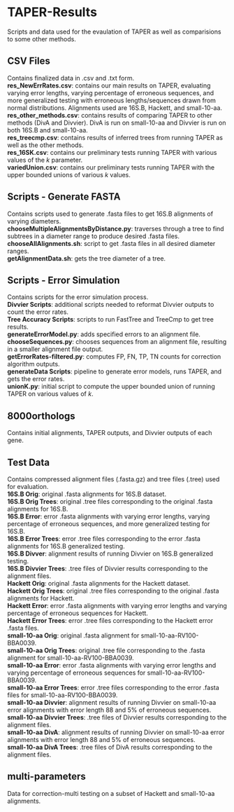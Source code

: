 # TAPER-Results
Scripts and data used for the evaulation of TAPER as well as comparisions to some other methods.

## CSV Files ##
Contains finalized data in .csv and .txt form.  
**res_NewErrRates.csv**: contains our main results on TAPER, evaluating varying error lengths, varying percentage of erroneous sequences, and more generalized testing with erroneous lengths/sequences drawn from normal distributions. Alignments used are 16S.B, Hackett, and small-10-aa.  
**res_other_methods.csv**: contains results of comparing TAPER to other methods (DivA and Divvier). DivA is run on small-10-aa and Divvier is run on both 16S.B and small-10-aa.  
**res_treecmp.csv**: contains results of inferred trees from running TAPER as well as the other methods.  
**res_16SK.csv**: contains our preliminary tests running TAPER with various values of the *k* parameter.  
**variedUnion.csv**: contains our preliminary tests running TAPER with the upper bounded unions of various *k* values.  

## Scripts - Generate FASTA ##  
Contains scripts used to generate .fasta files to get 16S.B alignments of varying diameters.  
**chooseMultipleAlignmentsByDistance.py**: traverses through a tree to find subtrees in a diameter range to produce desired .fasta files.  
**chooseAllAlignments.sh**: script to get .fasta files in all desired diameter ranges.  
**getAlignmentData.sh**: gets the tree diameter of a tree.


## Scripts - Error Simulation ##
Contains scripts for the error simulation process.  
**Divvier Scripts**: additional scripts needed to reformat Divvier outputs to count the error rates.  
**Tree Accuracy Scripts**: scripts to run FastTree and TreeCmp to get tree results.  
**generateErrorModel.py**: adds specified errors to an alignment file.  
**chooseSequences.py**: chooses sequences from an alignment file, resulting in a smaller alignment file output.  
**getErrorRates-filtered.py**: computes FP, FN, TP, TN counts for correction algorithm outputs.  
**generateData Scripts**: pipeline to generate error models, runs TAPER, and gets the error rates.  
**unionK.py**: initial script to compute the upper bounded union of running TAPER on various values of *k*.  

## 8000orthologs ##
Contains initial alignments, TAPER outputs, and Divvier outputs of each gene.

## Test Data ##
Contains compressed alignment files (.fasta.gz) and tree files (.tree) used for evaluation.  
**16S.B Orig**: original .fasta alignments for 16S.B dataset.  
**16S.B Orig Trees**: original .tree files corresponding to the original .fasta alignments for 16S.B.  
**16S.B Error**: error .fasta alignments with varying error lengths, varying percentage of erroneous sequences, and more generalized testing for 16S.B.  
**16S.B Error Trees**: error .tree files corresponding to the error .fasta alignments for 16S.B generalized testing.  
**16S.B Divver**: alignment results of running Divvier on 16S.B generalized testing.  
**16S.B Divvier Trees**: .tree files of Divvier results corresponding to the alignment files.  
**Hackett Orig**: original .fasta alignments for the Hackett dataset.  
**Hackett Orig Trees**: original .tree files corresponding to the original .fasta alignments for Hackett.  
**Hackett Error**: error .fasta alignments with varying error lengths and varying percentage of erroneous sequences for Hackett.  
**Hackett Error Trees**: error .tree files corresponding to the Hackett error .fasta files.  
**small-10-aa Orig**: original .fasta alignment for small-10-aa-RV100-BBA0039.   
**small-10-aa Orig Trees**: original .tree file corresponding to the .fasta alignment for small-10-aa-RV100-BBA0039.  
**small-10-aa Error**: error .fasta alignments with varying error lengths and varying percentage of erroneous sequences for small-10-aa-RV100-BBA0039.  
**small-10-aa Error Trees**: error .tree files corresponding to the error .fasta files for small-10-aa-RV100-BBA0039.  
**small-10-aa Divvier**: alignment results of running Divvier on small-10-aa error alignments with error length 88 and 5% of erroneous sequences.  
**small-10-aa Divvier Trees**: .tree files of Divvier results corresponding to the alignment files.  
**small-10-aa DivA**: alignment results of running Divvier on small-10-aa error alignments with error length 88 and 5% of erroneous sequences.  
**small-10-aa DivA Trees**: .tree files of DivA results corresponding to the alignment files.  


## multi-parameters ##
Data for correction-multi testing on a subset of Hackett and small-10-aa alignments.

